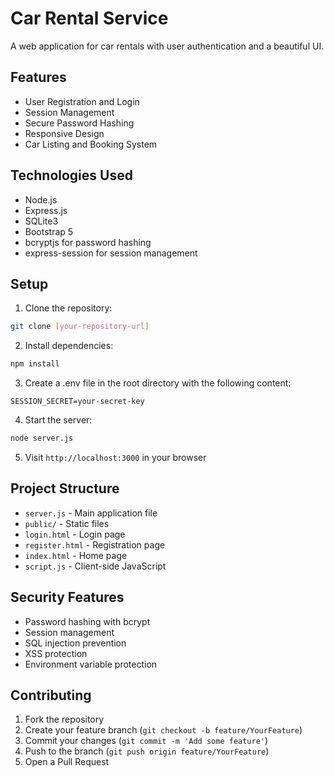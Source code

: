 # Car Rental Service

A web application for car rentals with user authentication and a beautiful UI.

## Features

- User Registration and Login
- Session Management
- Secure Password Hashing
- Responsive Design
- Car Listing and Booking System

## Technologies Used

- Node.js
- Express.js
- SQLite3
- Bootstrap 5
- bcryptjs for password hashing
- express-session for session management

## Setup

1. Clone the repository:
```bash
git clone [your-repository-url]
```

2. Install dependencies:
```bash
npm install
```

3. Create a .env file in the root directory with the following content:
```env
SESSION_SECRET=your-secret-key
```

4. Start the server:
```bash
node server.js
```

5. Visit `http://localhost:3000` in your browser

## Project Structure

- `server.js` - Main application file
- `public/` - Static files
- `login.html` - Login page
- `register.html` - Registration page
- `index.html` - Home page
- `script.js` - Client-side JavaScript

## Security Features

- Password hashing with bcrypt
- Session management
- SQL injection prevention
- XSS protection
- Environment variable protection

## Contributing

1. Fork the repository
2. Create your feature branch (`git checkout -b feature/YourFeature`)
3. Commit your changes (`git commit -m 'Add some feature'`)
4. Push to the branch (`git push origin feature/YourFeature`)
5. Open a Pull Request
